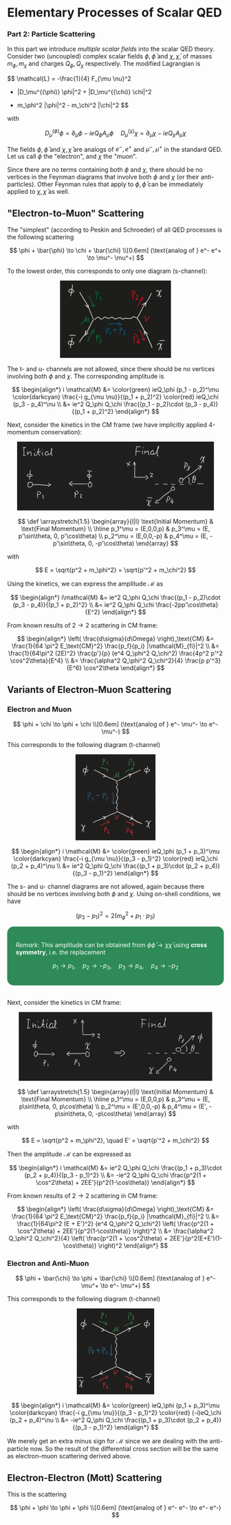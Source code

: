 <style>
    .remark {
        border-radius: 15px;
        padding: 20px;
        background-color: SeaGreen;
        color: White;
    }
    .result {
        border-radius: 15px;
        padding: 20px;
        background-color: FireBrick;
        color: White;
    }
</style>

# Elementary Processes of Scalar QED

### **Part 2: Particle Scattering**

In this part we introduce *multiple scalar fields* into the scalar QED theory. Consider two (uncoupled) complex scalar fields $\phi, \bar{\phi}$ and $\chi, \bar{\chi}$, of masses $m_\phi, m_\chi$ and charges $Q_\phi, Q_\chi$ respectively. The modified Lagrangian is

$$
\mathcal{L} 
= -\frac{1}{4} F_{\mu \nu}^2
+ |D_\mu^{(\phi)} \phi|^2 + |D_\mu^{(\chi)} \chi|^2
- m_\phi^2 |\phi|^2 - m_\chi^2 |\chi|^2
$$

with

$$
D_\mu^{(\phi)} \phi = \partial_\mu \phi - i e Q_\phi A_\mu \phi
\quad
D_\mu^{(\chi)} \chi = \partial_\mu \chi - i e Q_\chi A_\mu \chi
$$

The fields $\phi, \bar{\phi}$ and $\chi, \bar{\chi}$ are analogs of $e^-, e^+$ and $\mu^-, \mu^+$ in the standard QED. Let us call $\phi$ the "electron", and $\chi$ the "muon".

Since there are no terms containing both $\phi$ and $\chi$, there should be no vertices in the Feynman diagrams that involve both $\phi$ and $\chi$ (or their anti-particles). Other Feynman rules that apply to $\phi, \bar{\phi}$ can be immediately applied to $\chi, \bar{\chi}$ as well. 

## "Electron-to-Muon" Scattering

The "simplest" (according to Peskin and Schroeder) of all QED processes is the following scattering

$$
\phi + \bar{\phi} \to \chi + \bar{\chi}
\\[0.6em]
(\text{analog of } e^- e^+ \to \mu^- \mu^+)
$$

To the lowest order, this corresponds to only one diagram (s-channel):

<center>
<img src="Figures/ee-mumu.png" height="180px">
</center>

The t- and u- channels are not allowed, since there should be no vertices involving both $\phi$ and $\chi$. The corresponding amplitude is

$$
\begin{align*}
    i \mathcal{M}
    &= \color{green} ieQ_\phi (p_1 - p_2)^\mu
    \color{darkcyan} \frac{-i g_{\mu \nu}}{(p_1 + p_2)^2}
    \color{red} ieQ_\chi (p_3 - p_4)^\nu
    \\
    &= ie^2 Q_\phi Q_\chi 
    \frac{(p_1 - p_2)\cdot (p_3 - p_4)}{(p_1 + p_2)^2}
\end{align*}
$$

Next, consider the kinetics in the CM frame (we have implicitly applied 4-momentum conservation):

<center>
<img src="Figures/ee-mumu-cm.png" height="160px">
</center>

$$
\def \arraystretch{1.5}
\begin{array}{l|l}
    \text{Initial Momentum} & \text{Final Momentum} \\
    \hline
    p_1^\mu = (E,0,0,p) & 
    p_3^\mu = (E, p'\sin\theta, 0, p'\cos\theta)
    \\
    p_2^\mu = (E,0,0,-p) & 
    p_4^\mu = (E, -p'\sin\theta, 0, -p'\cos\theta)
\end{array}
$$

with

$$
E = \sqrt{p^2 + m_\phi^2} = \sqrt{p'^2 + m_\chi^2}
$$ 

Using the kinetics, we can express the amplitude $\mathcal{M}$ as

$$
\begin{align*}
    i\mathcal{M}
    &= ie^2 Q_\phi Q_\chi 
    \frac{(p_1 - p_2)\cdot (p_3 - p_4)}{(p_1 + p_2)^2}
    \\
    &= ie^2 Q_\phi Q_\chi 
    \frac{-2pp'\cos\theta}{E^2}
\end{align*}
$$

From known results of $2\to 2$ scattering in CM frame:

$$
\begin{align*}
    \left( \frac{d\sigma}{d\Omega} \right)_\text{CM}
    &= \frac{1}{64 \pi^2 E_\text{CM}^2} 
    \frac{p_f}{p_i}
    |\mathcal{M}_{fi}|^2
    \\
    &= \frac{1}{64\pi^2 (2E)^2} \frac{p'}{p} (e^4 Q_\phi^2 Q_\chi^2) \frac{4p^2 p'^2 \cos^2\theta}{E^4}
    \\
    &= \frac{\alpha^2 Q_\phi^2 Q_\chi^2}{4} 
    \frac{p p'^3}{E^6} \cos^2\theta
\end{align*}
$$

## Variants of Electron-Muon Scattering

### Electron and Muon

$$
\phi + \chi \to \phi + \chi
\\[0.6em]
(\text{analog of } e^- \mu^- \to e^- \mu^-)
$$

This corresponds to the following diagram (t-channel)

<center>
<img src="Figures/emu-emu-t.png" height="200px">
</center>

$$
\begin{align*}
    i \mathcal{M}
    &= \color{green} ieQ_\phi (p_1 + p_3)^\mu
    \color{darkcyan} \frac{-i g_{\mu \nu}}{(p_3 - p_1)^2}
    \color{red} ieQ_\chi (p_2 + p_4)^\nu
    \\
    &= ie^2 Q_\phi Q_\chi 
    \frac{(p_1 + p_3)\cdot (p_2 + p_4)}{(p_3 - p_1)^2}
\end{align*}
$$

The s- and u- channel diagrams are not allowed, again because there should be no vertices involving both $\phi$ and $\chi$. Using on-shell conditions, we have

$$
(p_3 - p_1)^2 = 2(m_\phi^2 + p_1\cdot p_3)
$$

<div class="remark">

*Remark*: This amplitude can be obtained from $\phi \bar{\phi} \to \chi \bar{\chi}$ using **cross symmetry**, i.e. the replacement

$$
p_1 \to p_1, \quad p_2 \to -p_3, \quad
p_3 \to p_4, \quad p_4 \to -p_2
$$

</div><br>

Next, consider the kinetics in CM frame:

<center>
<img src="Figures/emu-emu-cm.png" height="160px">
</center>

$$
\def \arraystretch{1.5}
\begin{array}{l|l}
    \text{Initial Momentum} & \text{Final Momentum} \\
    \hline
    p_1^\mu = (E,0,0,p) & 
    p_3^\mu = (E, p\sin\theta, 0, p\cos\theta)
    \\
    p_2^\mu = (E',0,0,-p) & 
    p_4^\mu = (E', -p\sin\theta, 0, -p\cos\theta)
\end{array}
$$

with

$$
E = \sqrt{p^2 + m_\phi^2}, \quad E' = \sqrt{p'^2 + m_\chi^2}
$$ 

Then the amplitude $\mathcal{M}$ can be expressed as

$$
\begin{align*}
    i \mathcal{M}
    &= ie^2 Q_\phi Q_\chi 
    \frac{(p_1 + p_3)\cdot (p_2 + p_4)}{(p_3 - p_1)^2}
    \\
    &= -ie^2 Q_\phi Q_\chi 
    \frac{p^2(1 + \cos^2\theta) + 2EE'}{p^2(1-\cos\theta)}
\end{align*}
$$ 

From known results of $2\to 2$ scattering in CM frame:

$$
\begin{align*}
    \left( \frac{d\sigma}{d\Omega} \right)_\text{CM}
    &= \frac{1}{64 \pi^2 E_\text{CM}^2} 
    \frac{p_f}{p_i}
    |\mathcal{M}_{fi}|^2
    \\
    &= \frac{1}{64\pi^2 (E + E')^2} (e^4 Q_\phi^2 Q_\chi^2) 
    \left(
        \frac{p^2(1 + \cos^2\theta) + 2EE'}{p^2(1-\cos\theta)}
    \right)^2
    \\
    &= \frac{\alpha^2 Q_\phi^2 Q_\chi^2}{4} 
    \left(
        \frac{p^2(1 + \cos^2\theta) + 2EE'}{p^2(E+E')(1-\cos\theta)}
    \right)^2
\end{align*}
$$

### Electron and Anti-Muon

$$
\phi + \bar{\chi} \to \phi + \bar{\chi}
\\[0.6em]
(\text{analog of } e^- \mu^+ \to e^- \mu^+)
$$

This corresponds to the following diagram (t-channel)

<center>
<img src="Figures/emubar-emubar-t.png" height="200px">
</center>

$$
\begin{align*}
    i \mathcal{M}
    &= \color{green} ieQ_\phi (p_1 + p_3)^\mu
    \color{darkcyan} \frac{-i g_{\mu \nu}}{(p_3 - p_1)^2}
    \color{red} (-i)eQ_\chi (p_2 + p_4)^\nu
    \\
    &= -ie^2 Q_\phi Q_\chi 
    \frac{(p_1 + p_3)\cdot (p_2 + p_4)}{(p_3 - p_1)^2}
\end{align*}
$$

We merely get an extra minus sign for $\mathcal{M}$ since we are dealing with the anti-particle now. So the result of the differential cross section will be the same as electron-muon scattering derived above. 

## Electron-Electron (Mott) Scattering

This is the scattering

$$
\phi + \phi \to \phi + \phi
\\[0.6em]
(\text{analog of } e^- e^- \to e^- e^-)
$$
